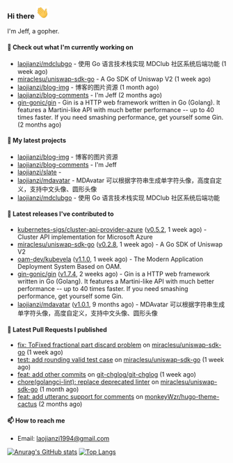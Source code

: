 ### Hi there <img src="https://raw.githubusercontent.com/laojianzi/laojianzi/main/wave.gif" width="30px">

I'm Jeff, a gopher.

#### 👷 Check out what I'm currently working on

- [laojianzi/mdclubgo](https://github.com/laojianzi/mdclubgo) - 使用 Go 语言技术栈实现 MDClub 社区系统后端功能 (1 week ago)
- [miraclesu/uniswap-sdk-go](https://github.com/miraclesu/uniswap-sdk-go) - A Go SDK of Uniswap V2 (1 week ago)
- [laojianzi/blog-img](https://github.com/laojianzi/blog-img) - 博客的图片资源 (1 month ago)
- [laojianzi/blog-comments](https://github.com/laojianzi/blog-comments) - I&#39;m Jeff (2 months ago)
- [gin-gonic/gin](https://github.com/gin-gonic/gin) - Gin is a HTTP web framework written in Go (Golang). It features a Martini-like API with much better performance -- up to 40 times faster. If you need smashing performance, get yourself some Gin. (2 months ago)

#### 🌱 My latest projects

- [laojianzi/blog-img](https://github.com/laojianzi/blog-img) - 博客的图片资源
- [laojianzi/blog-comments](https://github.com/laojianzi/blog-comments) - I&#39;m Jeff
- [laojianzi/slate](https://github.com/laojianzi/slate) - 
- [laojianzi/mdavatar](https://github.com/laojianzi/mdavatar) - MDAvatar 可以根据字符串生成单字符头像，高度自定义，支持中文头像、圆形头像
- [laojianzi/mdclubgo](https://github.com/laojianzi/mdclubgo) - 使用 Go 语言技术栈实现 MDClub 社区系统后端功能

#### 🔭 Latest releases I've contributed to

- [kubernetes-sigs/cluster-api-provider-azure](https://github.com/kubernetes-sigs/cluster-api-provider-azure) ([v0.5.2](https://github.com/kubernetes-sigs/cluster-api-provider-azure/releases/tag/v0.5.2), 1 week ago) - Cluster API implementation for Microsoft Azure
- [miraclesu/uniswap-sdk-go](https://github.com/miraclesu/uniswap-sdk-go) ([v0.2.8](https://github.com/miraclesu/uniswap-sdk-go/releases/tag/v0.2.8), 1 week ago) - A Go SDK of Uniswap V2
- [oam-dev/kubevela](https://github.com/oam-dev/kubevela) ([v1.1.0](https://github.com/oam-dev/kubevela/releases/tag/v1.1.0), 1 week ago) - The Modern Application Deployment System Based on OAM.
- [gin-gonic/gin](https://github.com/gin-gonic/gin) ([v1.7.4](https://github.com/gin-gonic/gin/releases/tag/v1.7.4), 2 weeks ago) - Gin is a HTTP web framework written in Go (Golang). It features a Martini-like API with much better performance -- up to 40 times faster. If you need smashing performance, get yourself some Gin.
- [laojianzi/mdavatar](https://github.com/laojianzi/mdavatar) ([v1.0.1](https://github.com/laojianzi/mdavatar/releases/tag/v1.0.1), 9 months ago) - MDAvatar 可以根据字符串生成单字符头像，高度自定义，支持中文头像、圆形头像

#### 🔨 Latest Pull Requests I published

- [fix: ToFixed fractional part discard problem](https://github.com/miraclesu/uniswap-sdk-go/pull/12) on [miraclesu/uniswap-sdk-go](https://github.com/miraclesu/uniswap-sdk-go) (1 week ago)
- [test: add rounding valid test case](https://github.com/miraclesu/uniswap-sdk-go/pull/11) on [miraclesu/uniswap-sdk-go](https://github.com/miraclesu/uniswap-sdk-go) (1 week ago)
- [feat: add other commits](https://github.com/git-chglog/git-chglog/pull/174) on [git-chglog/git-chglog](https://github.com/git-chglog/git-chglog) (1 week ago)
- [chore(golangci-lint): replace deprecated linter](https://github.com/miraclesu/uniswap-sdk-go/pull/6) on [miraclesu/uniswap-sdk-go](https://github.com/miraclesu/uniswap-sdk-go) (1 month ago)
- [feat: add utteranc support for comments](https://github.com/monkeyWzr/hugo-theme-cactus/pull/60) on [monkeyWzr/hugo-theme-cactus](https://github.com/monkeyWzr/hugo-theme-cactus) (2 months ago)

#### 📫 How to reach me

- Email: laojianzi1994@gmail.com

[![Anurag's GitHub stats](https://github-readme-stats.vercel.app/api?username=laojianzi&count_private=true&show_icons=true&theme=vue-dark&include_all_commits=true)](https://github.com/laojianzi/laojianzi)
[![Top Langs](https://github-readme-stats.vercel.app/api/top-langs/?username=laojianzi&theme=vue-dark)](https://github.com/laojianzi/laojianzi)
